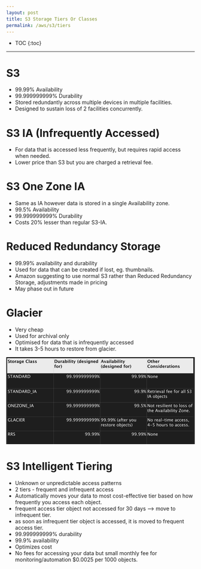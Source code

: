 ```yaml
---
layout: post
title: S3 Storage Tiers Or Classes
permalink: /aws/s3/tiers
---
```


- TOC
{:toc}

---

# S3
* 99.99% Availability
* 99.999999999% Durability
* Stored redundantly across multiple devices in multiple facilities.
* Designed to sustain loss of 2 facilities concurrently.

# S3 IA (Infrequently Accessed)
* For data that is accessed less frequently, but requires rapid access when needed.
* Lower price than S3 but you are charged a retrieval fee.

# S3 One Zone IA
* Same as IA however data is stored in a single Availability zone.
* 99.5% Availability
* 99.999999999% Durability
* Costs 20% lesser than regular S3-IA.

# Reduced Redundancy Storage
* 99.99% availability and durability
* Used for data that can be created if lost, eg. thumbnails.
* Amazon suggesting to use normal S3 rather than Reduced Redundancy Storage, adjustments made in pricing
* May phase out in future

# Glacier
* Very cheap
* Used for archival only
* Optimised for data that is infrequently accessed
* It takes 3-5 hours to restore from glacier.

![s3-tiers](https://github.com/arpit04tripathi/files-cdn/raw/cdn/aws/s3/s3-tiers.png)

# S3 Intelligent Tiering
* Unknown or unpredictable access patterns
* 2 tiers - frequent and infrequent access
* Automatically moves your data to most cost-effective tier based on how frequently you access each object.
* frequent access tier object not accessed for 30 days --> move to infrequent tier.
* as soon as infrequent tier object is accessed, it is moved to frequent access tier.
* 99.999999999% durability
* 99.9% availability
* Optimizes cost
* No fees for accessing your data but small monthly fee for monitoring/automation $0.0025 per 1000 objects.
